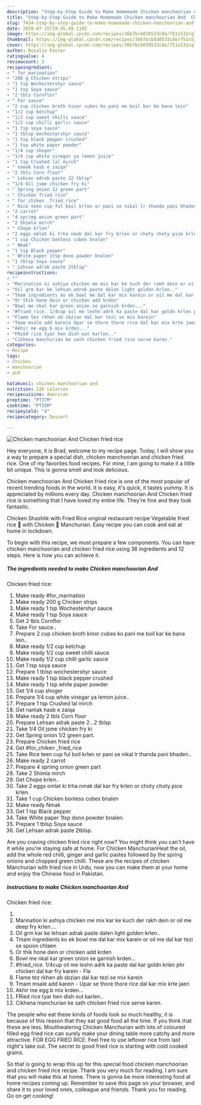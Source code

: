 ```yaml
---
description: "Step-by-Step Guide to Make Homemade Chicken manchoorian And  Chicken fried rice"
title: "Step-by-Step Guide to Make Homemade Chicken manchoorian And  Chicken fried rice"
slug: 7434-step-by-step-guide-to-make-homemade-chicken-manchoorian-and-chicken-fried-rice
date: 2020-07-15T19:45:49.110Z
image: https://img-global.cpcdn.com/recipes/36b7bcb030533c8e/751x532cq70/chicken-manchoorian-and-chicken-fried-rice-recipe-main-photo.jpg
thumbnail: https://img-global.cpcdn.com/recipes/36b7bcb030533c8e/751x532cq70/chicken-manchoorian-and-chicken-fried-rice-recipe-main-photo.jpg
cover: https://img-global.cpcdn.com/recipes/36b7bcb030533c8e/751x532cq70/chicken-manchoorian-and-chicken-fried-rice-recipe-main-photo.jpg
author: Rosalie Foster
ratingvalue: 4
reviewcount: 3
recipeingredient:
- " for_marination"
- "200 g Chicken strips"
- "1 tsp Wochestershyr sauce"
- "1 tsp Soya sauce"
- "2 tbls Cornflor"
- " For sauce"
- "2 cup chicken broth kinor cubes ko pani me boil kar ke bana lein"
- "1/2 cup ketchup"
- "1/2 cup sweet chilli sauce"
- "1/2 cup chilli garlic sauce"
- "1 tsp soya sauce"
- "1 tblsp wochestershyr sauce"
- "1 tsp black pepper crushed"
- "1 tsp white paper powder"
- "1/4 cup shoger"
- "1/4 cup white vinegar ya lemon juice"
- "1 tsp Crushed lal mirch"
- " namak hasb e zaiqa"
- "2 tbls Corn flour"
- " Lehsan adrak paste 22 tblsp"
- "1/4 Oil jsme chicken fry ki"
- " Spring onion 12 green part"
- " Chicken fried rice"
- " for_chiken _fried_rice"
- " Rice teen cup ful boil krlen or pani se nikal lr thanda pani bhaden"
- "2 carrot"
- "4 sprimg onion green part"
- "2 Shimla mirch"
- " Chope krlen"
- "2 eggs omlat ki trha nmak dal kar fry krlen or choty choty pice krlen"
- "1 cup Chicken bonless cubes bnalen"
- " Nmak"
- "1 tsp Black pepper"
- " White paper 1tsp dono powder bnalen"
- "1 tblsp Soya sauce"
- " Lehsan adrak paste 2tblsp"
recipeinstructions:
- ""
- "Marination ki ashiya chicken me mix kar ke kuch der rakh dein or oil me deep fry krlen...."
- "Oil grm kar ke lehsan adrak paste dalen light golden krlen.."
- "Tmam ingredients ko ek bowl me dal kar mix karein or oil me dal kar tezi se spoon chlaen"
- "Or thik hone dein or chicken add krden"
- "Bowl me nkal kar green onion se garnish krden..."
- "#fried_rice. 1/4cup oil me leshn adrk ka paste dal kar goldn krlen phr chicken dal kar fry karein Fla"
- "Flame tez rkhen ab sbzian dal kar tezi se mix karein"
- "Tmam msale add karein Upar se thore thore rice dal kar mix krte jaen"
- "Akhir me egg b mix krden..."
- "FRied rice tyar hen dish out karlen.."
- "Cikhena manchurian ke sath chicken fried rice serve karen."
categories:
- Recipe
tags:
- chicken
- manchoorian
- and

katakunci: chicken manchoorian and 
nutrition: 226 calories
recipecuisine: American
preptime: "PT27M"
cooktime: "PT35M"
recipeyield: "4"
recipecategory: Dessert

---
```



![Chicken manchoorian And 
Chicken fried rice](https://img-global.cpcdn.com/recipes/36b7bcb030533c8e/751x532cq70/chicken-manchoorian-and-chicken-fried-rice-recipe-main-photo.jpg)

Hey everyone, it is Brad, welcome to my recipe page. Today, I will show you a way to prepare a special dish, chicken manchoorian and 
chicken fried rice. One of my favorites food recipes. For mine, I am going to make it a little bit unique. This is gonna smell and look delicious.

Chicken manchoorian And 
Chicken fried rice is one of the most popular of recent trending foods in the world. It is easy, it's quick, it tastes yummy. It is appreciated by millions every day. Chicken manchoorian And 
Chicken fried rice is something that I have loved my entire life. They're fine and they look fantastic.

Chicken Shashlik with Fried Rice original restaurant recipe Vegetable fried rice 🍚 with Chicken 🐓 Manchurian. Easy recipe you can cook and eat at home in lockdown.


To begin with this recipe, we must prepare a few components. You can have chicken manchoorian and 
chicken fried rice using 36 ingredients and 12 steps. Here is how you can achieve it.

<!--inarticleads1-->

##### The ingredients needed to make Chicken manchoorian And 
Chicken fried rice:

1. Make ready  #for_marination
1. Make ready 200 g Chicken strips
1. Make ready 1 tsp Wochestershyr sauce
1. Make ready 1 tsp Soya sauce
1. Get 2 tbls Cornflor
1. Take  For sauce..
1. Prepare 2 cup chicken broth kinor cubes ko pani me boil kar ke bana lein..
1. Make ready 1/2 cup ketchup
1. Make ready 1/2 cup sweet chilli sauce
1. Make ready 1/2 cup chilli garlic sauce
1. Get 1 tsp soya sauce
1. Prepare 1 tblsp wochestershyr sauce
1. Make ready 1 tsp black pepper crushed
1. Make ready 1 tsp white paper powder
1. Get 1/4 cup shoger
1. Prepare 1/4 cup white vinegar ya lemon juice..
1. Prepare 1 tsp Crushed lal mirch
1. Get  namak hasb e zaiqa
1. Make ready 2 tbls Corn flour
1. Prepare  Lehsan adrak paste 2...2 tblsp
1. Take 1/4 Oil jsme chicken fry ki
1. Get  Spring onion 1/2 green part.
1. Prepare  Chicken fried rice
1. Get  #for_chiken _fried_rice
1. Take  Rice teen cup ful boil krlen or pani se nikal lr thanda pani bhaden..
1. Make ready 2 carrot
1. Prepare 4 sprimg onion green part
1. Take 2 Shimla mirch
1. Get  Chope krlen..
1. Take 2 eggs omlat ki trha nmak dal kar fry krlen or choty choty pice krlen.
1. Take 1 cup Chicken bonless cubes bnalen
1. Make ready  Nmak
1. Get 1 tsp Black pepper
1. Take  White paper 1tsp dono powder bnalen.
1. Prepare 1 tblsp Soya sauce
1. Get  Lehsan adrak paste 2tblsp.


Are you craving chicken fried rice right now? You might think you can&#39;t have it while you&#39;re staying safe at home. For Chicken ManchurianHeat the oil, add the whole red chilli, ginger and garlic pastes followed by the spring onions and chopped green chilli. These are the recipes of chicken Manchurian with fried rice in Urdu, now you can make them at your home and enjoy the Chinese food in Pakistan. 

<!--inarticleads2-->

##### Instructions to make Chicken manchoorian And 
Chicken fried rice:

1. 
1. Marination ki ashiya chicken me mix kar ke kuch der rakh dein or oil me deep fry krlen....
1. Oil grm kar ke lehsan adrak paste dalen light golden krlen..
1. Tmam ingredients ko ek bowl me dal kar mix karein or oil me dal kar tezi se spoon chlaen
1. Or thik hone dein or chicken add krden
1. Bowl me nkal kar green onion se garnish krden...
1. #fried_rice. 1/4cup oil me leshn adrk ka paste dal kar goldn krlen phr chicken dal kar fry karein - Fla
1. Flame tez rkhen ab sbzian dal kar tezi se mix karein
1. Tmam msale add karein - Upar se thore thore rice dal kar mix krte jaen
1. Akhir me egg b mix krden...
1. FRied rice tyar hen dish out karlen..
1. Cikhena manchurian ke sath chicken fried rice serve karen.


The people who eat these kinds of foods look so much healthy, it is because of this reason that they eat good food all the time. If you think that these are less. Mouthwatering Chicken Manchurian with lots of coloured filled egg fried rice can surely make your dining table more catchy and more attractive. FOR EGG FRIED RICE: Feel free to use leftover rice from last night&#39;s take out. The secret to good fried rice is starting with cold cooked grains. 

So that is going to wrap this up for this special food chicken manchoorian and 
chicken fried rice recipe. Thank you very much for reading. I am sure that you will make this at home. There is gonna be more interesting food at home recipes coming up. Remember to save this page on your browser, and share it to your loved ones, colleague and friends. Thank you for reading. Go on get cooking!

